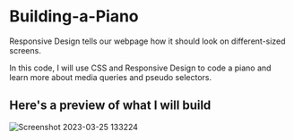# Building-a-Piano
Responsive Design tells our webpage how it should look on different-sized screens.

In this code, I will use CSS and Responsive Design to code a piano and learn more about media queries and pseudo selectors.

## Here's a preview of what I will build


![Screenshot 2023-03-25 133224](https://user-images.githubusercontent.com/120785523/227730094-c18999da-23b5-4ffb-9c0b-1bb3d40fc876.png)
